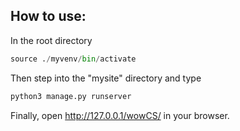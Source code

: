 ## How to use:

In the root directory

```python
source ./myvenv/bin/activate
```

Then step into the "mysite" directory and type

```python
python3 manage.py runserver
```

Finally, open http://127.0.0.1/wowCS/ in your browser.